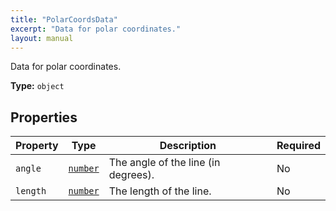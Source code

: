 ```yaml
---
title: "PolarCoordsData"
excerpt: "Data for polar coordinates."
layout: manual
---
```


Data for polar coordinates.

**Type:** `object`





## Properties

| Property | Type | Description | Required |
|----------|------|-------------|----------|
| `angle` |[`number`](/docs/kcl/types/number)| The angle of the line (in degrees). | No |
| `length` |[`number`](/docs/kcl/types/number)| The length of the line. | No |


